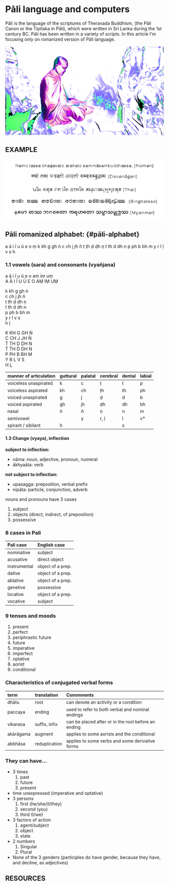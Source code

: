 # Pāli language and computers

Pāli is the language of the scriptures of Theravada Buddhism, \(the Pāli Canon or the Tipitaka in Pāli\), which were written in Sri Lanka during the 1st century BC. Pāli has been written in a variety of scripts. In this article I'm focusing only on romanized version of Pāli language.

![](.gitbook/assets/pali_andcomputers_cover.jpg)

## EXAMPLE

![ There is no P&#x101;li writing. Just different p&#x101;li scripts from different countries.](.gitbook/assets/pali_andcomputers_script.gif)

## Pāli romanized alphabet: {#pāli-alphabet}

a ā i ī u ū e o ṃ k kh g gh ṅ c ch j jh ñ ṭ ṭh ḍ ḍh ṇ t th d dh n p ph b bh m y r l ḷ v s h

### 1.1 vowels \(sara\) and consonants \(vyañjana\)

a ā i ī u ū e o aṃ iṃ uṃ  
A Ā I Ī U Ū E O AṂ IṂ UṂ

k kh g gh ṅ  
c ch j jh ñ  
ṭ ṭh ḍ ḍh ṇ  
t th d dh n  
p ph b bh m  
y r l v s  
h ḷ

K KH G GH Ṅ  
C CH J JH Ñ  
Ṭ ṬH Ḍ ḌH Ṇ  
T TH D DH N  
P PH B BH M  
Y R L V S  
H Ḷ

| manner of articulation | guttural | palatal | cerebral | dental | labial |
| :--- | :--- | :--- | :--- | :--- | :--- |
| voiceless unaspirated | k | c | ṭ | t | p |
| voiceless aspirated | kh | ch | ṭh | th | ph |
| voiced unaspirated | g | j | ḍ | d | b |
| voiced aspirated | gh | jh | ḍh | dh | bh |
| nasal | ṅ | ñ | ṇ | n | m |
| semivowel |  | y | r, ḷ | l | v\* |
| spirant / sibilant | h |  |  | s |  |

#### 1.3 Change \(vyaya\), inflection

**subject to inflection:**

* nāma: noun, adjective, pronoun, numeral
* ākhyaāta: verb

**not subject to inflection:**

* upasagga: preposition, verbal prefix
* nipāta: particle, conjunction, adverb

nouns and pronouns have 3 cases

1. subject
2. objects \(direct, indirect, of preposition\)
3. possessive

### 8 cases in Pali

|  Pali case | English case |
| :--- | :--- |
| nominative | subject |
| acusative | direct object |
| instrumental | object of a prep. |
| dative | object of a prep. |
| ablative | object of a prep. |
| genetive | possessive |
| locative | object of a prep. |
| vocative | subject |

### **9 tenses and moods**

1. present
2. perfect
3. periphrastic future
4. future
5. imperative
6. imperfect
7. optative 
8. aorist 
9. conditional

### Characteristics of conjugated verbal forms

| term | translation | Commments |
| :--- | :--- | :--- |
| dhātu | root | can denote an activity or a condition |
| paccaya | ending | used to refer to both verbal and nominal endings |
| vikaraṇa | suffix, infix | can be placed after or in the root before an ending |
| akārāgama | augment | applies to some aorists and the conditional |
| abbhāsa | reduplication | applies to some verbs and some derivative forms |

### They can have...

* 3 times
  1. past
  2. future
  3. present
* time unexpressed \(imperative and optative\)
* 3 persons
  1. first \(he/she/it/they\)
  2. second \(you\)
  3. third \(I/we\)
* 3 factors of action
  1. agent/subject
  2. object
  3. state
* 2 numbers
  1. Singular
  2. Plural
* None of the 3 genders \(participles do have gender, because they have, and decline, as adjectives\)



## RESOURCES



